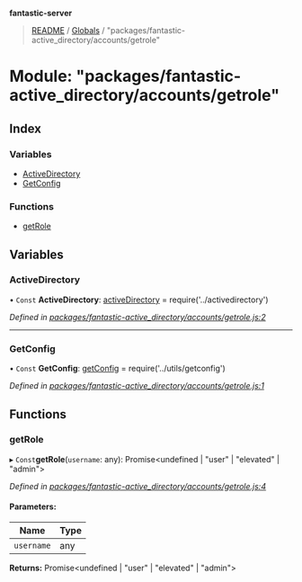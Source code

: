 **fantastic-server**

> [README](../README.md) / [Globals](../globals.md) / "packages/fantastic-active_directory/accounts/getrole"

# Module: "packages/fantastic-active_directory/accounts/getrole"

## Index

### Variables

* [ActiveDirectory](_packages_fantastic_active_directory_accounts_getrole_.md#activedirectory)
* [GetConfig](_packages_fantastic_active_directory_accounts_getrole_.md#getconfig)

### Functions

* [getRole](_packages_fantastic_active_directory_accounts_getrole_.md#getrole)

## Variables

### ActiveDirectory

• `Const` **ActiveDirectory**: [activeDirectory](_packages_fantastic_active_directory_activedirectory_.md#activedirectory) = require('../activedirectory')

*Defined in [packages/fantastic-active_directory/accounts/getrole.js:2](https://github.com/besimorhino/project-fantastic/blob/a9b4b41/packages/fantastic-active_directory/accounts/getrole.js#L2)*

___

### GetConfig

• `Const` **GetConfig**: [getConfig](_server_util_getconfig_.md#getconfig) = require('../utils/getconfig')

*Defined in [packages/fantastic-active_directory/accounts/getrole.js:1](https://github.com/besimorhino/project-fantastic/blob/a9b4b41/packages/fantastic-active_directory/accounts/getrole.js#L1)*

## Functions

### getRole

▸ `Const`**getRole**(`username`: any): Promise\<undefined \| \"user\" \| \"elevated\" \| \"admin\">

*Defined in [packages/fantastic-active_directory/accounts/getrole.js:4](https://github.com/besimorhino/project-fantastic/blob/a9b4b41/packages/fantastic-active_directory/accounts/getrole.js#L4)*

#### Parameters:

Name | Type |
------ | ------ |
`username` | any |

**Returns:** Promise\<undefined \| \"user\" \| \"elevated\" \| \"admin\">
